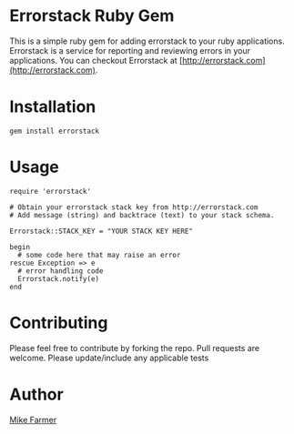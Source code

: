 # Errorstack Ruby Gem
This is a simple ruby gem for adding errorstack to your ruby applications.  Errorstack is a service for reporting and reviewing errors in your applications.  You can checkout Errorstack at [http://errorstack.com](http://errorstack.com).

# Installation
    gem install errorstack

# Usage
    
    require 'errorstack'

    # Obtain your errorstack stack key from http://errorstack.com
    # Add message (string) and backtrace (text) to your stack schema.

    Errorstack::STACK_KEY = "YOUR STACK KEY HERE"

    begin
      # some code here that may raise an error
    rescue Exception => e
      # error handling code
      Errorstack.notify(e)
    end

# Contributing

Please feel free to contribute by forking the repo. Pull requests are welcome. Please update/include any applicable tests

# Author

[Mike Farmer](http://github.com/mikefarmer)
